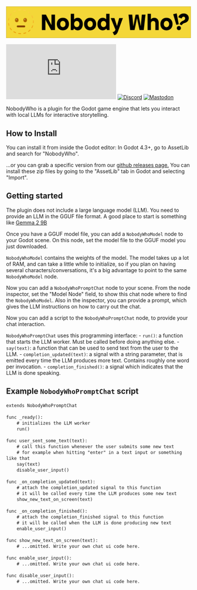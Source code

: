 ![Nobody Who](./assets/banner.png)

[![Matrix](https://img.shields.io/matrix/nobodywho:matrix.org?logo=matrix&style=flat-square)](https://matrix.to/#/#nobodywho:matrix.org)
[![Discord](https://img.shields.io/discord/1308812521456799765?logo=discord&style=flat-square)](https://discord.gg/qhaMc2qCYB)
[![Mastodon](https://img.shields.io/badge/Mastodon-6364FF?logo=mastodon&logoColor=fff&style=flat-square)](https://mastodon.gamedev.place/@nobodywho)

NobodyWho is a plugin for the Godot game engine that lets you interact with local LLMs for interactive storytelling.


## How to Install

You can install it from inside the Godot editor: In Godot 4.3+, go to AssetLib and search for "NobodyWho".

...or you can grab a specific version from our [github releases page.](https://github.com/nobodywho-ooo/nobodywho/releases) You can install these zip files by going to the "AssetLib" tab in Godot and selecting "Import".


## Getting started

The plugin does not include a large language model (LLM). You need to provide an LLM in the GGUF file format. A good place to start is something like [Gemma 2 9B](https://huggingface.co/bartowski/gemma-2-9b-it-GGUF/resolve/main/gemma-2-9b-it-Q4_K_M.gguf)

Once you have a GGUF model file, you can add a `NobodyWhoModel` node to your Godot scene. On this node, set the model file to the GGUF model you just downloaded.

`NobodyWhoModel` contains the weights of the model. The model takes up a lot of RAM, and can take a little while to initialize, so if you plan on having several characters/conversations, it's a big advantage to point to the same `NobodyWhoModel` node.

Now you can add a `NobodyWhoPromptChat` node to your scene. From the node inspector, set the "Model Node" field, to show this chat node where to find the `NobodyWhoModel`.
Also in the inspector, you can provide a prompt, which gives the LLM instructions on how to carry out the chat.

Now you can add a script to the `NobodyWhoPromptChat` node, to provide your chat interaction.

`NobodyWhoPromptChat` uses this programming interface:
    - `run()`: a function that starts the LLM worker. Must be called before doing anything else.
    - `say(text)`: a function that can be used to send text from the user to the LLM.
    - `completion_updated(text)`: a signal with a string parameter, that is emitted every time the LLM produces more text. Contains roughly one word per invocation.
    - `completion_finished()`: a signal which indicates that the LLM is done speaking.


## Example `NobodyWhoPromptChat` script

```gdscript
extends NobodyWhoPromptChat

func _ready():
    # initializes the LLM worker
    run()

func user_sent_some_text(text):
    # call this function whenever the user submits some new text
    # for example when hitting "enter" in a text input or something like that
    say(text)
    disable_user_input()

func _on_completion_updated(text):
    # attach the completion_updated signal to this function
    # it will be called every time the LLM produces some new text
    show_new_text_on_screen(text)

func _on_completion_finished():
    # attach the completion_finished signal to this function
    # it will be called when the LLM is done producing new text
    enable_user_input()

func show_new_text_on_screen(text):
    # ...omitted. Write your own chat ui code here.

func enable_user_input():
    # ...omitted. Write your own chat ui code here.

func disable_user_input():
    # ...omitted. Write your own chat ui code here.

```
